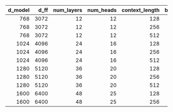 |   d_model |   d_ff |   num_layers |   num_heads |   context_length |   batch_size |   mean_time |   std_time |       cv | nsys_profiled   |
|----------:|-------:|-------------:|------------:|-----------------:|-------------:|------------:|-----------:|---------:|:----------------|
|       768 |   3072 |           12 |          12 |              128 |            4 |    0.100600 |   0.001100 | 0.010934 | True            |
|       768 |   3072 |           12 |          12 |              256 |            4 |    0.099400 |   0.000100 | 0.001006 | True            |
|       768 |   3072 |           12 |          12 |              512 |            4 |    0.156300 |   0.000200 | 0.001280 | True            |
|      1024 |   4096 |           24 |          16 |              128 |            4 |    0.190500 |   0.001000 | 0.005249 | True            |
|      1024 |   4096 |           24 |          16 |              256 |            4 |    0.247600 |   0.000200 | 0.000808 | True            |
|      1024 |   4096 |           24 |          16 |              512 |            4 |    0.465400 |   0.000200 | 0.000430 | True            |
|      1280 |   5120 |           36 |          20 |              128 |            4 |    0.363300 |   0.005900 | 0.016240 | True            |
|      1280 |   5120 |           36 |          20 |              256 |            4 |    0.544700 |   0.003800 | 0.006976 | True            |
|      1280 |   5120 |           36 |          20 |              512 |            4 |    1.222900 |   0.384600 | 0.314498 | True            |
|      1600 |   6400 |           48 |          25 |              128 |            4 |    0.670500 |   0.010300 | 0.015362 | True            |
|      1600 |   6400 |           48 |          25 |              256 |            4 |    1.178700 |   0.132400 | 0.112327 | True            |